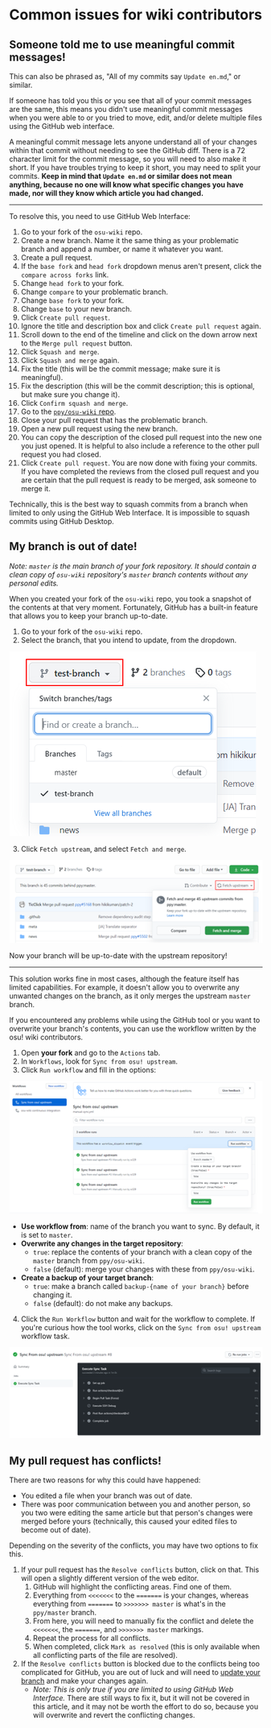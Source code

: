 # Common issues for wiki contributors

## Someone told me to use meaningful commit messages!

This can also be phrased as, "All of my commits say `Update en.md`," or similar.

If someone has told you this or you see that all of your commit messages are the same, this means you didn't use meaningful commit messages when you were able to or you tried to move, edit, and/or delete multiple files using the GitHub web interface.

A meaningful commit message lets anyone understand all of your changes within that commit without needing to see the GitHub diff. There is a 72 character limit for the commit message, so you will need to also make it short. If you have troubles trying to keep it short, you may need to split your commits. **Keep in mind that `Update en.md` or similar does not mean anything, because no one will know what specific changes you have made, nor will they know which article you had changed.**

---

To resolve this, you need to use GitHub Web Interface:

1. Go to your fork of the `osu-wiki` repo.
2. Create a new branch. Name it the same thing as your problematic branch and append a number, or name it whatever you want.
3. Create a pull request.
4. If the `base fork` and `head fork` dropdown menus aren't present, click the `compare across forks` link.
5. Change `head fork` to your fork.
6. Change `compare` to your problematic branch.
7. Change `base fork` to your fork.
8. Change `base` to your new branch.
9. Click `Create pull request`.
10. Ignore the title and description box and click `Create pull request` again.
11. Scroll down to the end of the timeline and click on the down arrow next to the `Merge pull request` button.
12. Click `Squash and merge`.
13. Click `Squash and merge` again.
14. Fix the title (this will be the commit message; make sure it is meaningful).
15. Fix the description (this will be the commit description; this is optional, but make sure you change it).
16. Click `Confirm squash and merge`.
17. Go to the [`ppy/osu-wiki` repo](https://github.com/ppy/osu-wiki).
18. Close your pull request that has the problematic branch.
19. Open a new pull request using the new branch.
20. You can copy the description of the closed pull request into the new one you just opened. It is helpful to also include a reference to the other pull request you had closed.
21. Click `Create pull request`. You are now done with fixing your commits. If you have completed the reviews from the closed pull request and you are certain that the pull request is ready to be merged, ask someone to merge it.

Technically, this is the best way to squash commits from a branch when limited to only using the GitHub Web Interface. It is impossible to squash commits using GitHub Desktop.

## My branch is out of date!

*Note: `master` is the main branch of your fork repository. It should contain a clean copy of `osu-wiki` repository's `master` branch contents without any personal edits.*

When you created your fork of the `osu-wiki` repo, you took a snapshot of the contents at that very moment. Fortunately, GitHub has a built-in feature that allows you to keep your branch up-to-date.

1. Go to your fork of the `osu-wiki` repo.
2. Select the branch, that you intend to update, from the dropdown.

![](img/select-branch.png "Selecting the outdated branch in your fork repository")

3. Click `Fetch upstream`, and select `Fetch and merge`.

![](img/update-branch.png "Updating the outdated branch")

Now your branch will be up-to-date with the upstream repository!

---

This solution works fine in most cases, although the feature itself has limited capabilities. For example, it doesn't allow you to overwrite any unwanted changes on the branch, as it only merges the upstream `master` branch.

If you encountered any problems while using the GitHub tool or you want to overwrite your branch's contents, you can use the workflow written by the osu! wiki contributors.

1. Open **your fork** and go to the `Actions` tab.
2. In `Workflows`, look for `Sync from osu! upstream`.
3. Click `Run workflow` and fill in the options:

![GitHub Actions Workflow - Run Workflow](img/github-actions-workflow-dialog.png "GitHub Actions Workflow - Run Workflow")

- **Use workflow from**: name of the branch you want to sync. By default, it is set to `master`.
- **Overwrite any changes in the target repository**:
  - `true`: replace the contents of your branch with a clean copy of the `master` branch from `ppy/osu-wiki`.
  - `false` (default): merge your changes with these from `ppy/osu-wiki`.
- **Create a backup of your target branch**:
  - `true`:  make a branch called `backup-{name of your branch}` before changing it.
  - `false` (default): do not make any backups.

4. Click the `Run Workflow` button and wait for the workflow to complete. If you're curious how the tool works, click on the `Sync from osu! upstream` workflow task.

![GitHub Actions Workflow - Workflow Overview](img/github-actions-workflow-overview.png "GitHub Actions Workflow - Workflow Overview")

## My pull request has conflicts!

There are two reasons for why this could have happened:

- You edited a file when your branch was out of date.
- There was poor communication between you and another person, so you two were editing the same article but that person's changes were merged before yours (technically, this caused your edited files to become out of date).

Depending on the severity of the conflicts, you may have two options to fix this.

1. If your pull request has the `Resolve conflicts` button, click on that. This will open a slightly different version of the web editor.
   1. GitHub will highlight the conflicting areas. Find one of them.
   2. Everything from `<<<<<<<` to the `=======` is your changes, whereas everything from `=======` to `>>>>>>> master` is what's in the `ppy/master` branch.
   3. From here, you will need to manually fix the conflict and delete the `<<<<<<<`, the `=======`, and `>>>>>>> master` markings.
   4. Repeat the process for all conflicts.
   5. When completed, click `Mark as resolved` (this is only available when all conflicting parts of the file are resolved).
2. If the `Resolve conflicts` button is blocked due to the conflicts being too complicated for GitHub, you are out of luck and will need to [update your branch](#my-branch-is-out-of-date!) and make your changes again.
   - *Note: This is only true if you are limited to using GitHub Web Interface.* There are still ways to fix it, but it will not be covered in this article, and it may not be worth the effort to do so, because you will overwrite and revert the conflicting changes.
